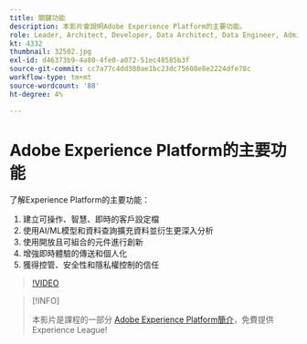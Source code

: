 ```yaml
---
title: 關鍵功能
description: 本影片會說明Adobe Experience Platform的主要功能。
role: Leader, Architect, Developer, Data Architect, Data Engineer, Admin, User
kt: 4332
thumbnail: 32502.jpg
exl-id: d46373b9-4a80-4fe0-a072-51ec48585b3f
source-git-commit: cc7a77c4dd380ae1bc23dc75608e8e2224dfe78c
workflow-type: tm+mt
source-wordcount: '88'
ht-degree: 4%

---
```


# Adobe Experience Platform的主要功能

了解Experience Platform的主要功能：

1. 建立可操作、智慧、即時的客戶設定檔
1. 使用AI/ML模型和資料查詢擴充資料並衍生更深入分析
1. 使用開放且可組合的元件進行創新
1. 增強即時體驗的傳送和個人化
1. 獲得控管、安全性和隱私權控制的信任

>[!VIDEO](https://video.tv.adobe.com/v/32502?quality=12&learn=on)

>[!INFO]
>
> 本影片是課程的一部分 [Adobe Experience Platform簡介](https://experienceleague.adobe.com/?recommended=ExperiencePlatform-U-1-2020.1)，免費提供Experience League!

